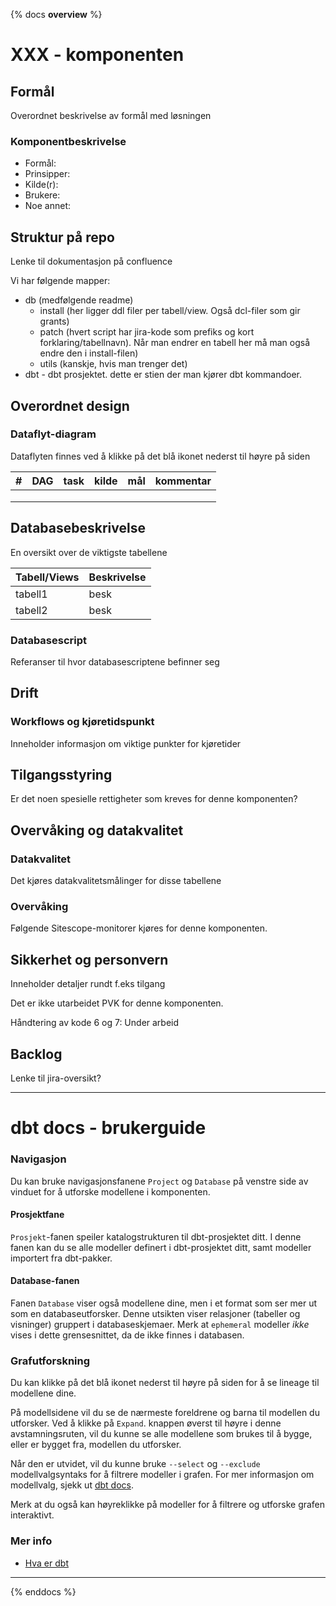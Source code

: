 
{% docs __overview__ %}



# XXX - komponenten

## Formål
Overordnet beskrivelse av formål med løsningen

### Komponentbeskrivelse
- Formål: 
- Prinsipper:
- Kilde(r):
- Brukere:
- Noe annet:

## Struktur på repo
Lenke til dokumentasjon på confluence

Vi har følgende mapper:
- db (medfølgende readme)
  - install (her ligger ddl filer per tabell/view. Også dcl-filer som gir grants)
  - patch (hvert script har jira-kode som prefiks og kort forklaring/tabellnavn). Når man endrer en tabell her må man også endre den i install-filen)
  - utils (kanskje, hvis man trenger det)
- dbt - dbt prosjektet. dette er stien der man kjører dbt kommandoer.


## Overordnet design
### Dataflyt-diagram

Dataflyten finnes ved å klikke på det blå ikonet nederst til høyre på siden 

| # | DAG | task | kilde | mål | kommentar |
|---|-----|------|-------|-----|-----------|
|   |     |      |       |     |           |
|   |     |      |       |     |           |
|   |     |      |       |     |           |

## Databasebeskrivelse

En oversikt over de viktigste tabellene

| Tabell/Views      | Beskrivelse |
| ----------- | ----------- |
| tabell1      | besk       |
| tabell2    | besk        |

### Databasescript
Referanser til hvor databasescriptene befinner seg

## Drift
### Workflows og kjøretidspunkt
Inneholder informasjon om viktige punkter for kjøretider

## Tilgangsstyring
Er det noen spesielle rettigheter som kreves for denne komponenten?

## Overvåking og datakvalitet

### Datakvalitet
Det kjøres datakvalitetsmålinger for disse tabellene

### Overvåking
Følgende Sitescope-monitorer kjøres for denne komponenten.

## Sikkerhet og personvern
Inneholder detaljer rundt f.eks tilgang

Det er ikke utarbeidet PVK for denne komponenten.

Håndtering av kode 6 og 7: Under arbeid

## Backlog
Lenke til jira-oversikt?

---

# dbt docs - brukerguide 

### Navigasjon
Du kan bruke navigasjonsfanene `Project` og `Database` på venstre side av vinduet for å utforske modellene i komponenten.

#### Prosjektfane
`Prosjekt`-fanen speiler katalogstrukturen til dbt-prosjektet ditt. I denne fanen kan du se alle
modeller definert i dbt-prosjektet ditt, samt modeller importert fra dbt-pakker.

#### Database-fanen
Fanen `Database` viser også modellene dine, men i et format som ser mer ut som en databaseutforsker. Denne utsikten
viser relasjoner (tabeller og visninger) gruppert i databaseskjemaer. Merk at `ephemeral` modeller _ikke_ vises
i dette grensesnittet, da de ikke finnes i databasen.

### Grafutforskning
Du kan klikke på det blå ikonet nederst til høyre på siden for å se lineage til modellene dine.

På modellsidene vil du se de nærmeste foreldrene og barna til modellen du utforsker. Ved å klikke på `Expand`.
knappen øverst til høyre i denne avstamningsruten, vil du kunne se alle modellene som brukes til å bygge,
eller er bygget fra, modellen du utforsker.

Når den er utvidet, vil du kunne bruke `--select` og `--exclude` modellvalgsyntaks for å filtrere
modeller i grafen. For mer informasjon om modellvalg, sjekk ut [dbt docs](https://docs.getdbt.com/docs/model-selection-syntax).

Merk at du også kan høyreklikke på modeller for å filtrere og utforske grafen interaktivt.


### Mer info

- [Hva er dbt](https://docs.getdbt.com/docs/introduction)


---

{% enddocs %}
